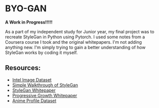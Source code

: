 # BYO-GAN

**A Work in Progress!!!!!**

As a part of my independent study for Junior year, my final project was to recreate StyleGan in Python using Pytorch. I used some notes from a Coursera course I took and the original whitepapers. I'm not adding anything new. I'm simply trying to gain a better understanding of how StyleGan works by coding it myself.

## Resources:
- [Intel Image Dataset](https://www.kaggle.com/puneet6060/intel-image-classification)
- [Simple Walkthrough of StyleGan](https://medium.com/@jonathan_hui/gan-stylegan-stylegan2-479bdf256299)
- [StyleGan Whitepaper](https://arxiv.org/abs/1812.04948)
- [Progressive Growth Whitepaper](https://arxiv.org/pdf/1710.10196.pdf)
- [Anime Profile Dataset](https://www.kaggle.com/prasoonkottarathil/gananime-lite)
